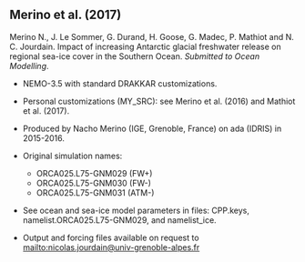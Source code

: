 ## Merino et al. (2017)

Merino N., J. Le Sommer, G. Durand, H. Goose, G. Madec, P. Mathiot and N. C. Jourdain. Impact of increasing Antarctic glacial freshwater release on regional sea-ice cover in the Southern Ocean. _Submitted to Ocean Modelling_.

* NEMO-3.5 with standard DRAKKAR customizations.

* Personal customizations (MY\_SRC): see Merino et al. (2016) and Mathiot et al. (2017).

* Produced by Nacho Merino (IGE, Grenoble, France) on ada (IDRIS) in 2015-2016.

* Original simulation names: 
   - ORCA025.L75-GNM029 (FW+)
   - ORCA025.L75-GNM030 (FW-)
   - ORCA025.L75-GNM031 (ATM-)

* See ocean and sea-ice model parameters in files: CPP.keys, namelist.ORCA025.L75-GNM029, and namelist\_ice.

* Output and forcing files available on request to <mailto:nicolas.jourdain@univ-grenoble-alpes.fr> 
